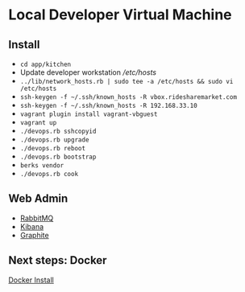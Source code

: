 # Local Developer Virtual Machine

## Install

- `cd app/kitchen`
- Update developer workstation */etc/hosts*
- `../lib/network_hosts.rb | sudo tee -a /etc/hosts && sudo vi /etc/hosts`
- `ssh-keygen -f ~/.ssh/known_hosts -R vbox.ridesharemarket.com`
- `ssh-keygen -f ~/.ssh/known_hosts -R 192.168.33.10`
- `vagrant plugin install vagrant-vbguest`
- `vagrant up`
- `./devops.rb sshcopyid`
- `./devops.rb upgrade`
- `./devops.rb reboot`
- `./devops.rb bootstrap`
- `berks vendor`
- `./devops.rb cook`

## Web Admin

- [RabbitMQ](http://vbox.ridesharemarket.com:15672)
- [Kibana](http://vbox.ridesharemarket.com:5601)
- [Graphite](http://vbox.ridesharemarket.com:8080)

## Next steps: Docker

[Docker Install](../app/docker/README.md)